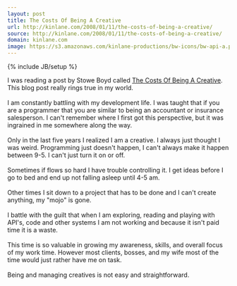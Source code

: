```yaml
---
layout: post
title: The Costs Of Being A Creative
url: http://kinlane.com/2008/01/11/the-costs-of-being-a-creative/
source: http://kinlane.com/2008/01/11/the-costs-of-being-a-creative/
domain: kinlane.com
image: https://s3.amazonaws.com/kinlane-productions/bw-icons/bw-api-a.png
---
```

{% include JB/setup %}<p>
     I was reading a post by Stowe Boyd called <a href="http://www.stoweboyd.com/message/2008/01/the-costs-of-be.html">The Costs Of Being A Creative</a>. This blog post really rings true in my world.
     <br />
     <br />
     I am constantly battling with my development life. I was taught that if you are a programmer that you are similar to being an accountant or insurance salesperson. I can't remember where I first got this perspective, but it was ingrained in me somewhere along the way.
     <br />
     <br />
     Only in the last five years I realized I am a creative. I always just thought I was weird. Programming just doesn't happen, I can't always make it happen between 9-5. I can't just turn it on or off.
     <br />
     <br />
     Sometimes if flows so hard I have trouble controlling it. I get ideas before I go to bed and end up not falling asleep until 4-5 am.
     <br />
     <br />
     Other times I sit down to a project that has to be done and I can't create anything, my "mojo" is gone.
     <br />
     <br />
     I battle with the guilt that when I am exploring, reading and playing with API's, code and other systems I am not working and because it isn't paid time it is a waste.
     <br />
     <br />
     This time is so valuable in growing my awareness, skills, and overall focus of my work time. However most clients, bosses, and my wife most of the time would just rather have me on task.
     <br />
     <br />
     Being and managing creatives is not easy and straightforward.
</p>